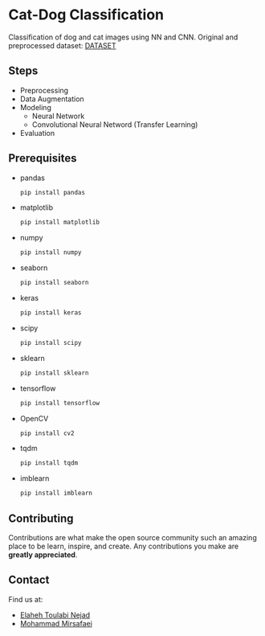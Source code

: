 # Cat-Dog Classification
Classification of  dog and cat images using NN and CNN. Original and preprocessed dataset: [DATASET](https://drive.google.com/drive/folders/1rb3F4dLlLAuvHXlGO0grO3XsaAkgYw0o?usp=sharing)


## Steps
- Preprocessing
- Data Augmentation
- Modeling
  - Neural Network
  - Convolutional Neural Netword (Transfer Learning)
- Evaluation

## Prerequisites

* pandas 
  ```sh
  pip install pandas
  ```
* matplotlib  
  ```sh
  pip install matplotlib
  ```
* numpy  
  ```sh
  pip install numpy
  ```
 * seaborn 
   ```sh
   pip install seaborn
   ```
 * keras 
   ```sh
   pip install keras
   ```
 * scipy 
   ```sh
   pip install scipy
   ```
 * sklearn 
   ```sh
   pip install sklearn
   ```
 * tensorflow 
   ```sh
   pip install tensorflow
   ```
 * OpenCV
   ```sh
   pip install cv2
   ```
 * tqdm 
   ```sh
   pip install tqdm
   ```
 * imblearn 
   ```sh
   pip install imblearn
   ```


  

## Contributing

Contributions are what make the open source community such an amazing place to be learn, inspire, and create. Any contributions you make are **greatly appreciated**.

## Contact
Find us at:
* [Elaheh Toulabi Nejad](elitoulabin@gmail.com)
* [Mohammad Mirsafaei](https://github.com/MohammadMirsafaei)



